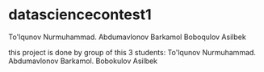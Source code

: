 # datasciencecontest1
To'lqunov Nurmuhammad.  Abdumavlonov Barkamol  Boboqulov Asilbek


this project is done by group of this 3 students:
To'lqunov Nurmuhammad.  Abdumavlonov Barkamol.  Bobokulov Asilbek
